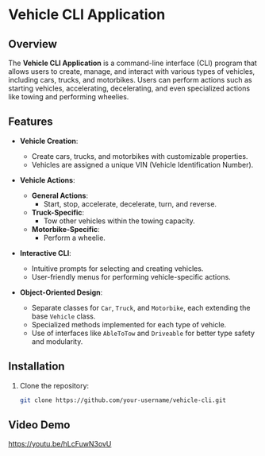# Vehicle CLI Application

## Overview

The **Vehicle CLI Application** is a command-line interface (CLI) program that allows users to create, manage, and interact with various types of vehicles, including cars, trucks, and motorbikes. Users can perform actions such as starting vehicles, accelerating, decelerating, and even specialized actions like towing and performing wheelies.

## Features

- **Vehicle Creation**:
  - Create cars, trucks, and motorbikes with customizable properties.
  - Vehicles are assigned a unique VIN (Vehicle Identification Number).
  
- **Vehicle Actions**:
  - **General Actions**:
    - Start, stop, accelerate, decelerate, turn, and reverse.
  - **Truck-Specific**:
    - Tow other vehicles within the towing capacity.
  - **Motorbike-Specific**:
    - Perform a wheelie.

- **Interactive CLI**:
  - Intuitive prompts for selecting and creating vehicles.
  - User-friendly menus for performing vehicle-specific actions.

- **Object-Oriented Design**:
  - Separate classes for `Car`, `Truck`, and `Motorbike`, each extending the base `Vehicle` class.
  - Specialized methods implemented for each type of vehicle.
  - Use of interfaces like `AbleToTow` and `Driveable` for better type safety and modularity.

## Installation

1. Clone the repository:
   ```bash
   git clone https://github.com/your-username/vehicle-cli.git

## Video Demo
https://youtu.be/hLcFuwN3ovU